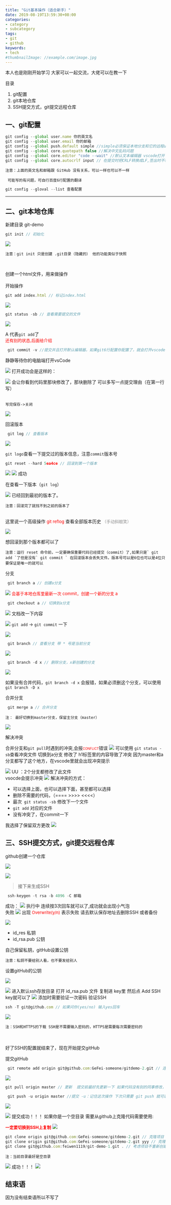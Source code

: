 ```yaml
---
title: "Git基本操作（适合新手）"
date: 2019-08-19T13:59:30+08:00
categories:
- category
- subcategory
tags:
- git
- github
keywords:
- tech
#thumbnailImage: //example.com/image.jpg
---
```


<!--more-->
本人也是刚刚开始学习 大家可以一起交流，大佬可以在教一下 

目录
<br>

1. git配置
2. git本地仓库
3. SSH提交方式，git提交远程仓库

## 一、git配置
```` js
git config --global user.name 你的英文名
git config --global user.email 你的邮箱
git config --global push.default simple //simple必须保证本地分支和它的远程upstream分支同名，否则会拒绝push操作。
git config --global core.quotepath false //解决中文乱码问题
git config --global core.editor "code --wait" //默认文本编辑器 vscode打开
git config --global core.autocrlf input // 在提交时把CRLF转换成LF,签出时不转换
````
````!
注意：上面的英文名和邮箱跟 GitHub 没有关系，可以一样也可以不一样
````
```! 
 可能写的有问题，可自行百度6行配置的翻译
```

```` js
git config --gloval --list 查看配置
````
---
## 二、git本地仓库

新建目录 git-demo 
<br>
```` js
git init // 初始化
````

![](/images/blok1/1.png)
````!
注意：git init 只是创建 .git目录（隐藏的） 他的功能类似于快照
````
<br>

创建一个html文件，用来做操作
<br>
<br>
开始操作
<br>
```` js
git add index.html // 标记index.html
````

![](/images/blok1/2.png)

```` js
git status -sb // 查看需要提交的文件
````

![](/images/blok1/3.png)

A 代表` git add `了 
<br>
<font color=red size=2>还有别的状态,后面给介绍</font>

```` js
 git commit -v //提交并且打开默认编辑器，如果git6行配置你配置了，就会打开vscode 如果没有会打开vim编辑器
````
静静等待你的电脑端打开vsCode

![](/images/blok1/4.png)
打开成功会是这样的：


![](/images/blok1/5.png)
会让你看到代码里那块修改了，那块删除了 可以多写一点提交理由（在第一行写）
<br>
<br>
````!
写完保存->关闭
````


![](/images/blok1/6.png)


 回滚版本
 <br>

```` js
 git log // 查看版本
````

![](/images/blok1/7.png)

` git logo `查看一下提交过的版本信息，注意` commit `版本号

```` js
git reset --hard 5ea4ce // 回滚到第一个版本
````

![](/images/blok1/8.png)
![](/images/blok1/9.png)
成功


在查看一下版本（` git log `）

![](/images/blok1/10.png)
已经回到最初的版本了。

````!
注意：回滚完了就找不到之前的版本了
````

<br>
这里说一个高级操作 <font color=red size=2>git reflog</font> 查看全部版本历史
<font color=#8F8F8F size=2>（手动斜眼笑）</font>

![](/images/blok1/11.png)

想回滚到那个版本都可以了
<br>
````!
注意：运行 reset 命令前，一定要确保重要代码已经提交（commit）了,如果只是` git add `了但是没有` git commit ` 在回滚版本会丢失文件。版本号可以是6位也可以是4位只要保证是唯一的就可以
````

分支
<br>
```` js
 git branch a // 创建a分支
````

![](/images/blok1/12.png)
<font color=red size=2>会基于本地仓库里最新一次 commit，创建一个新的分支 a </font>
```` js
 git checkout a // 切换到a分支
````

![](/images/blok1/13.png)
文档改一下内容


![](/images/blok1/14.png)
` git add ` -> ` git commit ` 一下 


![](/images/blok1/15.png)

```` js 
 git branch // 查看分支 带 * 号是当前分支
````

![](/images/blok1/16.png)

```` js 
 git branch -d x // 删除分支，x新创建的分支
````

![](/images/blok1/17.png)

如果没有合并代码，` git branch -d x ` 会报错，如果必须删这个分支，可以使用 ` git branch -D x`

 合并分支
 <br>
```` js
 git merge a // 合并分支
````
````!
注： 最好切换到master分支，保留主分支（master）
````

![](/images/blok1/18.png)

 解决冲突
 <br>

合并分支和` git pull `时遇到的冲突,会报<font color=red size=1>CONFLICT</font>错误
![](/images/blok1/19.png)
可以使用 `git status -sb`查看冲突文件
切换到a分支 修改了 h1标签里的内容导致了冲突 因为master和a分支都写了这个地方，在vscode里就会出现冲突提示

![](/images/blok1/20.png)
UU ：2个分支都修改了此文件
<br>
vsocde会提示冲突
![](/images/blok1/21.png)
解决冲突的方式：
<br>

* 可以选择上面，也可以选择下面，甚至都可以选择
* 删除不需要的代码，（==== >>>> <<<<）
* 最次` git status -sb` 修改下一个文件
* `git add` 对应的文件
* 没有冲突了，在commit一下

我选择了保留双方更改
![](/images/blok1/22.png)

## 三、SSH提交方式，git提交远程仓库
github创建一个仓库

![](/images/blok1/23.png)

![](/images/blok1/24.png)

> 接下来生成SSH

```` js
 ssh-keygen -t rsa -b 4096 -C 邮箱
````
成功：
![](/images/blok1/25.png)
执行中 连续按3次回车就可以了,成功就会出现小气泡
<br>
失败
![](/images/blok1/26.png)
出现<font color=red size=2> Overwrite(y/n)</font> 表示失败 请去默认保存地址去删除SSH
或者备份

![](/images/blok1/27.png)

* id_res 私钥
* id_rsa.pub 公钥

自己保留私钥，gitHub设置公钥

````!
注意：私钥不要给别人看，也不要发给别人
````

 设置gitHub的公钥
 <br>

![](/images/blok1/28.png)



![](/images/blok1/29.png)
进入默认ssh存放目录 打开 id_rsa.pub 文件 复制进 key里 然后点 Add SSH key就可以了
![](/images/blok1/30.png)
添加时需要验证一次密码
验证SSH
<br>
```` js
ssh -T git@github.com // 如果问你(yes/no) 输入yes回车
````
![](/images/blok1/31.png)
````!
注：SSH和HTTPS的下载 SSH是不需要输入密码的，HTTPS是需要每次需要密码的
````
<br>
<br>
好了SSH的配置就结束了，现在开始提交gitHub

提交gitHub
 <br>
```` js
 git remote add origin git@github.com:GeFei-someone/gitdemo-2.git // 连接远程仓库 
````
![](/images/blok1/32.png)

```` js
git pull origin master // 更新  提交前最好先更新一下 如果代码没有别的同事修改，就可以直接提交
````
```` js
 git push -u origin master //提交 -u：记住这次操作 下次只需要 git push 就可以了
````

![](/images/blok1/33.png)

![](/images/blok1/34.png)
提交成功！！！
如果你是一个空目录 需要从github上克隆代码需要使用:

<font color=red size= 2>__一定要切换到SSH上复制__</font>
![](/images/blok1/35.png)

```` js
git clone origin git@github.com:GeFei-someone/gitdemo-2.git // 克隆项目
git clone origin git@github.com:GeFei-someone/gitdemo-2.git yyy // 克隆项目并且重命名为 yyy
git clone git@github.com:feiwen1119/git-demo-1.git . // 考虑项目不重新创建目录，使用当前目录容纳代码
````
````!
注：当前目录最好是空目录
````
![](/images/blok1/36.png)
成功！！！
![](/images/blok1/37.png)


## 结束语
因为没有结束语所以不写了